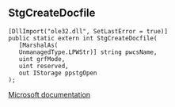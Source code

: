 ## StgCreateDocfile

```
[DllImport("ole32.dll", SetLastError = true)]
public static extern int StgCreateDocfile(
   [MarshalAs(
   UnmanagedType.LPWStr)] string pwcsName,
   uint grfMode,
   uint reserved,
   out IStorage ppstgOpen
);
```

[Microsoft documentation](https://docs.microsoft.com/en-us/windows/win32/api/ole2/nf-ole2-stgcreatedocfile)
